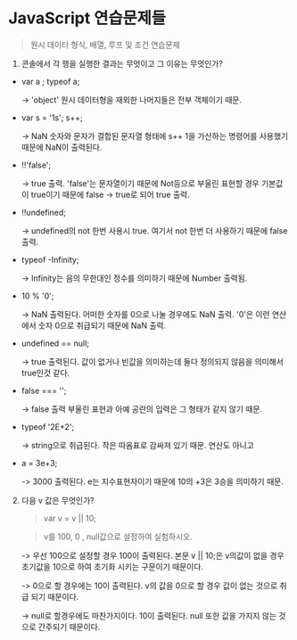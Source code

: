 # JavaScript 연습문제들

> 원시 데이터 형식, 배열, 루프 및 조건 연습문제

1. 콘솔에서 각 행을 실행한 결과는 무엇이고 그 이유는 무엇인가?

- var a ; typeof a;

  -> 'object' 원시 데이터형을 재외한 나머지들은 전부 객체이기 때문.

- var s = '1s'; s++;

  -> NaN 숫자와 문자가 결합된 문자열 형태에 s++ 1을 가산하는 명령어를 사용했기 때문에 NaN이 출력된다.

- !!'false';

  -> true 출력. 'false'는 문자열이기 때문에 Not등으로 부울린 표현할 경우 기본값이 true이기 때문에 false -> true로 되어 true 출력.

- !!undefined;

  -> undefined의 not 한번 사용시 true. 여기서 not 한번 더 사용하기 때문에 false 출력.

- typeof -Infinity;

  -> Infinity는 음의 무한대인 정수를 의미하기 때문에 Number 출력됨.

- 10 % '0';

  -> NaN 출력된다. 어떠한 숫자를 0으로 나눌 경우에도 NaN 출력. '0'은 이런 연산에서 숫자 0으로 취급되기 때문에 NaN 출력.

- undefined == null;

  -> true 출력된다. 값이 없거나 빈값을 의미하는데 둘다 정의되지 않음을 의미해서 true인것 같다.

- false === '';

  -> false 출력 부울린 표현과 아예 공란의 입력은 그 형태가 같지 않기 때문.

- typeof '2E+2';

  -> string으로 취급된다. 작은 따옴표로 감싸져 있기 때문. 연산도 아니고

- a = 3e+3;

  -> 3000 출력된다. e는 지수표현자이기 때문에 10의 +3은 3승을 의미하기 때문.

2. 다음 v 값은 무엇인가?

   > var v = v || 10;

   > v를 100, 0 , null값으로 설정하여 실험하시오.

   -> 우선 100으로 설정할 경우 100이 출력된다. 본문 v || 10;은 v의값이 없을 경우 초기값을 10으로 하여 초기화 시키는 구문이기 때문이다.

   -> 0으로 할 경우에는 10이 출력된다. v의 값을 0으로 할 경우 값이 없는 것으로 취급 되기 때문이다.

   -> null로 할경우에도 마찬가지이다. 10이 출력된다. null 또한 값을 가지지 않는 것으로 간주되기 때문이다.

